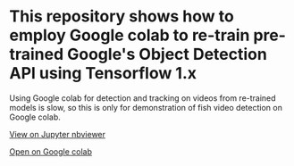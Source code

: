 # This repository shows how to employ Google colab to re-train pre-trained Google's Object Detection API using Tensorflow 1.x

Using Google colab for detection and tracking on videos from re-trained models is slow, so this is only for demonstration of fish video detection on Google colab.

[View on Jupyter nbviewer](https://nbviewer.org/github/yijing-sie/fish-video-detection-with-colab-tf1/blob/main/fish_detection_with_colab_tf1.ipynb)

[Open on Google colab](https://colab.research.google.com/drive/144IsyG8X_CBeqDgeFheK76XWIB-5CO1O?usp=sharing)


